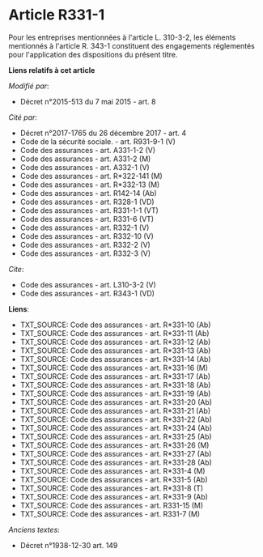 # Article R331-1

Pour les entreprises mentionnées à l'article L. 310-3-2, les éléments mentionnés à l'article R. 343-1 constituent des
engagements réglementés pour l'application des dispositions du présent titre.

**Liens relatifs à cet article**

_Modifié par_:

  - Décret n°2015-513 du 7 mai 2015 - art. 8

_Cité par_:

  - Décret n°2017-1765 du 26 décembre 2017 - art. 4
  - Code de la sécurité sociale. - art. R931-9-1 (V)
  - Code des assurances - art. A331-1-2 (V)
  - Code des assurances - art. A331-2 (M)
  - Code des assurances - art. A332-1 (V)
  - Code des assurances - art. R*322-141 (M)
  - Code des assurances - art. R*332-13 (M)
  - Code des assurances - art. R142-14 (Ab)
  - Code des assurances - art. R328-1 (VD)
  - Code des assurances - art. R331-1-1 (VT)
  - Code des assurances - art. R331-6 (VT)
  - Code des assurances - art. R332-1 (V)
  - Code des assurances - art. R332-10 (V)
  - Code des assurances - art. R332-2 (V)
  - Code des assurances - art. R332-3 (V)

_Cite_:

  - Code des assurances - art. L310-3-2 (V)
  - Code des assurances - art. R343-1 (VD)

**Liens**:

  - TXT_SOURCE: Code des assurances - art. R*331-10 (Ab)
  - TXT_SOURCE: Code des assurances - art. R*331-11 (Ab)
  - TXT_SOURCE: Code des assurances - art. R*331-12 (Ab)
  - TXT_SOURCE: Code des assurances - art. R*331-13 (Ab)
  - TXT_SOURCE: Code des assurances - art. R*331-14 (Ab)
  - TXT_SOURCE: Code des assurances - art. R*331-16 (M)
  - TXT_SOURCE: Code des assurances - art. R*331-17 (Ab)
  - TXT_SOURCE: Code des assurances - art. R*331-18 (Ab)
  - TXT_SOURCE: Code des assurances - art. R*331-19 (Ab)
  - TXT_SOURCE: Code des assurances - art. R*331-20 (Ab)
  - TXT_SOURCE: Code des assurances - art. R*331-21 (Ab)
  - TXT_SOURCE: Code des assurances - art. R*331-22 (Ab)
  - TXT_SOURCE: Code des assurances - art. R*331-24 (Ab)
  - TXT_SOURCE: Code des assurances - art. R*331-25 (Ab)
  - TXT_SOURCE: Code des assurances - art. R*331-26 (M)
  - TXT_SOURCE: Code des assurances - art. R*331-27 (Ab)
  - TXT_SOURCE: Code des assurances - art. R*331-28 (Ab)
  - TXT_SOURCE: Code des assurances - art. R*331-4 (M)
  - TXT_SOURCE: Code des assurances - art. R*331-5 (Ab)
  - TXT_SOURCE: Code des assurances - art. R*331-8 (T)
  - TXT_SOURCE: Code des assurances - art. R*331-9 (Ab)
  - TXT_SOURCE: Code des assurances - art. R331-15 (M)
  - TXT_SOURCE: Code des assurances - art. R331-7 (M)

_Anciens textes_:

  - Décret n°1938-12-30 art. 149
